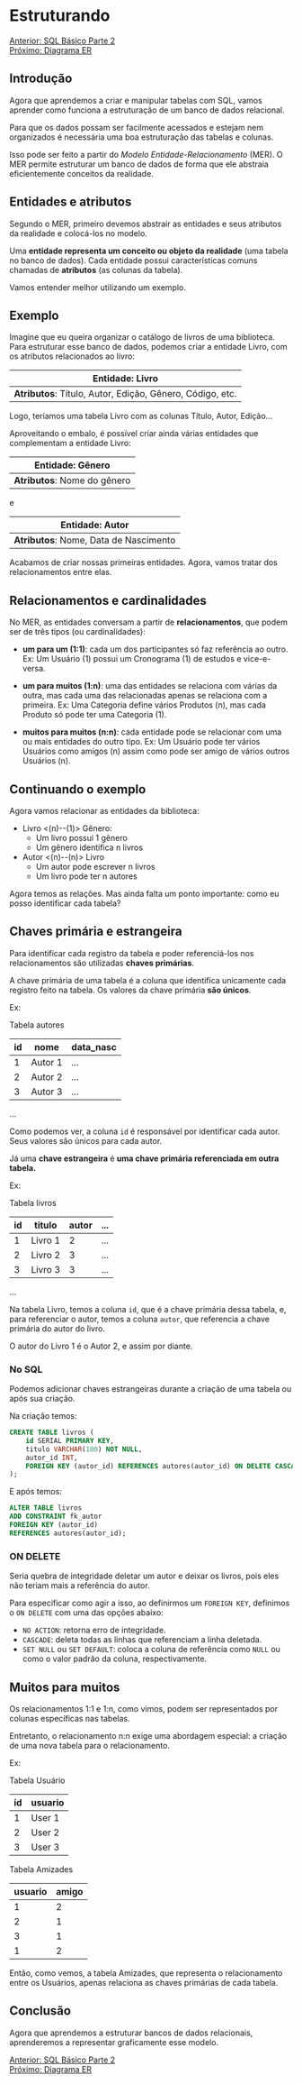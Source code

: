 # Estruturando

[Anterior: SQL Básico Parte 2](SQL-Básico2.md)
<br>
[Próximo: Diagrama ER](Diagrama-ER.md)

## Introdução

Agora que aprendemos a criar e manipular tabelas com SQL, vamos aprender como funciona a estruturação de um banco de dados relacional.

Para que os dados possam ser facilmente acessados e estejam nem organizados é necessária uma boa estruturação das tabelas e colunas. 

Isso pode ser feito a partir do *Modelo Entidade-Relacionamento* (MER). O MER permite estruturar um banco de dados de forma que ele abstraia eficientemente conceitos da realidade.

## Entidades e atributos

Segundo o MER, primeiro devemos abstrair as entidades e seus atributos da realidade e colocá-los no modelo.

Uma **entidade representa um conceito ou objeto da realidade** (uma tabela no banco de dados). Cada entidade possui características comuns chamadas de **atributos** (as colunas da tabela).

Vamos entender melhor utilizando um exemplo.

## Exemplo

Imagine que eu queira organizar o catálogo de livros de uma biblioteca. Para estruturar esse banco de dados, podemos criar a entidade Livro, com os atributos relacionados ao livro:

| **Entidade**: Livro
| --------------------------------------------------------- |
|**Atributos**: Título, Autor, Edição, Gênero, Código, etc.


Logo, teríamos uma tabela Livro com as colunas Título, Autor, Edição...

Aproveitando o embalo, é possível criar ainda várias entidades que complementam a entidade Livro:

| **Entidade**: Gênero
| ---------------------------- |
| **Atributos**: Nome do gênero

e

| **Entidade**: Autor
| --------------------------------------- |
| **Atributos**: Nome, Data de Nascimento

Acabamos de criar nossas primeiras entidades. Agora, vamos tratar dos relacionamentos entre elas.

## Relacionamentos e cardinalidades

No MER, as entidades conversam a partir de **relacionamentos**, que podem ser de três tipos (ou cardinalidades):

- **um para um (1:1)**: cada um dos participantes só faz referência ao outro. Ex: Um Usuário (1) possui um Cronograma (1) de estudos e vice-e-versa.

- **um para muitos (1:n)**: uma das entidades se relaciona com várias da outra, mas cada uma das relacionadas apenas se relaciona com a primeira. Ex: Uma Categoria define vários Produtos (n), mas cada Produto só pode ter uma Categoria (1).

- **muitos para muitos (n:n)**: cada entidade pode se relacionar com uma ou mais entidades do outro tipo. Ex: Um Usuário pode ter vários Usuários como amigos (n) assim como pode ser amigo de vários outros Usuários (n).

## Continuando o exemplo

Agora vamos relacionar as entidades da biblioteca:

- Livro <(n)--(1)> Gênero:
    - Um livro possui 1 gênero
    - Um gênero identifica n livros
- Autor <(n)--(n)> Livro
    - Um autor pode escrever n livros
    - Um livro pode ter n autores

Agora temos as relações. Mas ainda falta um ponto importante: como eu posso identificar cada tabela?

## Chaves primária e estrangeira

Para identificar cada registro da tabela e poder referenciá-los nos relacionamentos são utilizadas **chaves primárias**.

A chave primária de uma tabela é a coluna que identifica unicamente cada registro feito na tabela. Os valores da chave primária **são únicos**.

Ex:

Tabela autores

| id | nome    | data_nasc
| -- | ------- | ---
| 1  | Autor 1 | ...
| 2  | Autor 2 | ...
| 3  | Autor 3 | ...
...

Como podemos ver, a coluna `id` é responsável por identificar cada autor. Seus valores são únicos para cada autor.

Já uma **chave estrangeira** é **uma chave primária referenciada em outra tabela.**

Ex:

Tabela livros

| id | titulo  | autor | ... |
| -- | ------- | ----- | --- |
| 1  | Livro 1 | 2     | ... |
| 2  | Livro 2 | 3     | ... |
| 3  | Livro 3 | 3     | ... |
...

Na tabela Livro, temos a coluna `id`, que é a chave primária dessa tabela, e, para referenciar o autor, temos a coluna `autor`, que referencia a chave primária do autor do livro. 

O autor do Livro 1 é o Autor 2, e assim por diante.

### No SQL

Podemos adicionar chaves estrangeiras durante a criação de uma tabela ou após sua criação.

Na criação temos:

```sql
CREATE TABLE livros (
    id SERIAL PRIMARY KEY,
    titulo VARCHAR(100) NOT NULL,
    autor_id INT,
    FOREIGN KEY (autor_id) REFERENCES autores(autor_id) ON DELETE CASCADE
);
```

E após temos:

```sql
ALTER TABLE livros
ADD CONSTRAINT fk_autor
FOREIGN KEY (autor_id)
REFERENCES autores(autor_id);
```

### ON DELETE

Seria quebra de integridade deletar um autor e deixar os livros, pois eles não teriam mais a referência do autor.

Para especificar como agir a isso, ao definirmos um `FOREIGN KEY`, definimos o `ON DELETE` com uma das opções abaixo:

- `NO ACTION`: retorna erro de integridade.
- `CASCADE`: deleta todas as linhas que referenciam a linha deletada.
- `SET NULL` ou `SET DEFAULT`: coloca a coluna de referência como `NULL` ou como o valor padrão da coluna, respectivamente.

## Muitos para muitos

Os relacionamentos 1:1 e 1:n, como vimos, podem ser representados por colunas específicas nas tabelas.

Entretanto, o relacionamento n:n exige uma abordagem especial: a criação de uma nova tabela para o relacionamento.

Ex:

Tabela Usuário

| id | usuario |
| -- | ------- |
| 1  | User 1  |
| 2  | User 2  |
| 3  | User 3  |

Tabela Amizades

| usuario | amigo |
| ------- | ----- |
| 1       | 2     |
| 2       | 1     |
| 3       | 1     |
| 1       | 2     |

Então, como vemos, a tabela Amizades, que representa o relacionamento entre os Usuários, apenas relaciona as chaves primárias de cada tabela.

## Conclusão

Agora que aprendemos a estruturar bancos de dados relacionais, aprenderemos a representar graficamente esse modelo.

[Anterior: SQL Básico Parte 2](SQL-Básico2.md)
<br>
[Próximo: Diagrama ER](Diagrama-ER.md)
